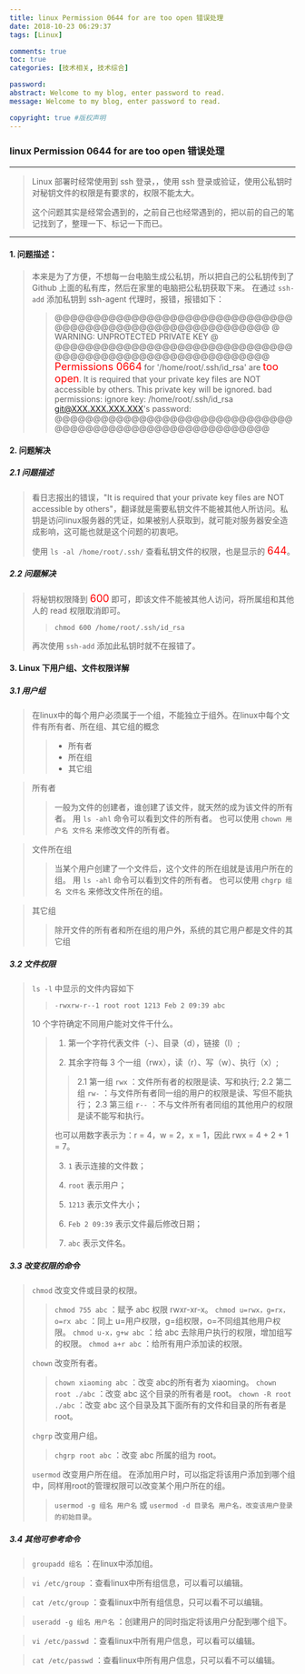 ```yaml
---
title: linux Permission 0644 for are too open 错误处理
date: 2018-10-23 06:29:37
tags: [Linux]

comments: true
toc: true
categories: [技术相关, 技术综合]

password:
abstract: Welcome to my blog, enter password to read.
message: Welcome to my blog, enter password to read.

copyright: true #版权声明
---
```


### linux Permission 0644 for are too open 错误处理

---
> Linux 部署时经常使用到 ssh 登录，，使用 ssh 登录或验证，使用公私钥时对秘钥文件的权限是有要求的，权限不能太大。
>
> 这个问题其实是经常会遇到的，之前自己也经常遇到的，把以前的自己的笔记找到了，整理一下、标记一下而已。
---

#### 1. 问题描述：
> 本来是为了方便，不想每一台电脑生成公私钥，所以把自己的公私钥传到了 Github 上面的私有库，然后在家里的电脑把公私钥获取下来。
> 在通过 `ssh-add` 添加私钥到 ssh-agent 代理时，报错，报错如下：
>>
>> @@@@@@@@@@@@@@@@@@@@@@@@@@@@@@@@@@@@@@@@@@@@@@@@@@@@@@@@@@@
>> @ WARNING: UNPROTECTED PRIVATE KEY @
>> @@@@@@@@@@@@@@@@@@@@@@@@@@@@@@@@@@@@@@@@@@@@@@@@@@@@@@@@@@@
>> <font color="#FF0000" size=4>Permissions 0664</font> for '/home/root/.ssh/id_rsa' are <font color="#FF0000" size=4>too open</font>.
>> It is required that your private key files are NOT accessible by others.
>> This private key will be ignored.
>> bad permissions: ignore key: /home/root/.ssh/id_rsa
>> git@XXX.XXX.XXX.XXX's password: @@@@@@@@@@@@@@@@@@@@@@@@@@@@@@@@@@@@@@@@@@@@@@@@@@@@@@@@@@@
>>

#### 2. 问题解决

##### 2.1 问题描述
> 看日志报出的错误，"It is required that your private key files are NOT accessible by others"，翻译就是需要私钥文件不能被其他人所访问。私钥是访问linux服务器的凭证，如果被别人获取到，就可能对服务器安全造成影响，这可能也就是这个问题的初衷吧。
>
> 使用 `ls -al /home/root/.ssh/` 查看私钥文件的权限，也是显示的 <font color="#FF0000" size=4>644</font>。

##### 2.2 问题解决
> 将秘钥权限降到 <font color="#FF0000" size=4>600</font> 即可，即该文件不能被其他人访问，将所属组和其他人的 read 权限取消即可。
>
>> `chmod 600 /home/root/.ssh/id_rsa`
>
> 再次使用 `ssh-add` 添加此私钥时就不在报错了。


#### 3. Linux 下用户组、文件权限详解

##### 3.1 用户组

> 在linux中的每个用户必须属于一个组，不能独立于组外。在linux中每个文件有所有者、所在组、其它组的概念
>>
>> - 所有者
>> - 所在组
>> - 其它组

> 所有者
>> 一般为文件的创建者，谁创建了该文件，就天然的成为该文件的所有者。
>> 用 `ls ‐ahl` 命令可以看到文件的所有者。
>> 也可以使用 `chown 用户名 文件名` 来修改文件的所有者。

> 文件所在组
>> 当某个用户创建了一个文件后，这个文件的所在组就是该用户所在的组。
>> 用 `ls ‐ahl` 命令可以看到文件的所有者。
>> 也可以使用 `chgrp 组名 文件名` 来修改文件所在的组。

>其它组
>>
>> 除开文件的所有者和所在组的用户外，系统的其它用户都是文件的其它组

##### 3.2 文件权限
> `ls -l` 中显示的文件内容如下
>>
>> `-rwxrw-r‐-1 root root 1213 Feb 2 09:39 abc`
>>
> 10 个字符确定不同用户能对文件干什么。
>>
>> 1. 第一个字符代表文件（-）、目录（d），链接（l）;
>>
>> 2. 其余字符每 3 个一组（rwx），读（r）、写（w）、执行（x）;
>>>
>>> 2.1 第一组 `rwx` ：文件所有者的权限是读、写和执行;
>>> 2.2 第二组 `rw-` ：与文件所有者同一组的用户的权限是读、写但不能执行；
>>> 2.3 第三组 `r--` ：不与文件所有者同组的其他用户的权限是读不能写和执行。
>>>
>> 也可以用数字表示为：r = 4，w = 2，x = 1，因此 rwx = 4 + 2 + 1 = 7。
>>>
>> 3. `1` 表示连接的文件数；
>>
>> 4. `root` 表示用户；
>>
>> 5. `1213` 表示文件大小；
>>
>> 6. `Feb 2 09:39` 表示文件最后修改日期；
>>
>> 7. `abc` 表示文件名。

##### 3.3 改变权限的命令
> `chmod` 改变文件或目录的权限。
>>
>> `chmod 755 abc` ：赋予 abc 权限 rwxr-xr-x。
>> `chmod u=rwx，g=rx，o=rx abc` ：同上 u=用户权限，g=组权限，o=不同组其他用户权限。
>> `chmod u-x，g+w abc` ：给 abc 去除用户执行的权限，增加组写的权限。
>> `chmod a+r abc` ：给所有用户添加读的权限。
>
> `chown` 改变所有者。
>>
>> `chown xiaoming abc` ：改变 abc的所有者为 xiaoming。
>> `chown root ./abc` ：改变 abc 这个目录的所有者是 root。
>> `chown ‐R root ./abc` ：改变 abc 这个目录及其下面所有的文件和目录的所有者是 root。
>
> `chgrp` 改变用户组。
>
>> `chgrp root abc` ：改变 abc 所属的组为 root。
>
> `usermod` 改变用户所在组。
> 在添加用户时，可以指定将该用户添加到哪个组中，同样用root的管理权限可以改变某个用户所在的组。
>>
>> `usermod ‐g 组名 用户名` 或 `usermod ‐d 目录名 用户名，改变该用户登录的初始目录`。
>>

##### 3.4 其他可参考命令
> `groupadd 组名` ：在linux中添加组。

> `vi /etc/group` ：查看linux中所有组信息，可以看可以编辑。

> `cat /etc/group` ：查看linux中所有组信息，只可以看不可以编辑。

> `useradd ‐g 组名 用户名` ：创建用户的同时指定将该用户分配到哪个组下。

> `vi /etc/passwd` ：查看linux中所有用户信息，可以看可以编辑。

> `cat /etc/passwd` ：查看linux中所有用户信息，只可以看不可以编辑。
